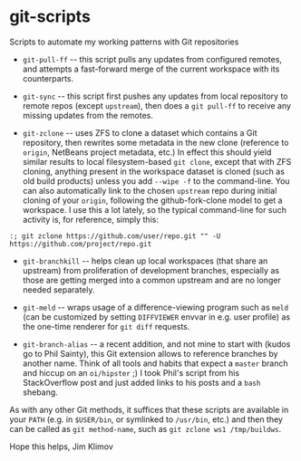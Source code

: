 # git-scripts
Scripts to automate my working patterns with Git repositories

* `git-pull-ff` -- this script pulls any updates from configured remotes, and
attempts a fast-forward merge of the current workspace with its counterparts.

* `git-sync` -- this script first pushes any updates from local repository to
remote repos (except `upstream`), then does a `git pull-ff` to receive any
missing updates from the remotes.

* `git-zclone` -- uses ZFS to clone a dataset which contains a Git repository,
then rewrites some metadata in the new clone (reference to `origin`, NetBeans
project metadata, etc.) In effect this should yield similar results to local
filesystem-based `git clone`, except that with ZFS cloning, anything present
in the workspace dataset is cloned (such as old build products) unless you
add `--wipe -f` to the command-line. You can also automatically link to the
chosen `upstream` repo during initial cloning of your `origin`, following the
github-fork-clone model to get a workspace. I use this a lot lately, so the
typical command-line for such activity is, for reference, simply this:
````
:; git zclone https://github.com/user/repo.git "" -U https://github.com/project/repo.git
````

* `git-branchkill` -- helps clean up local workspaces (that share an upstream)
from proliferation of development branches, especially as those are getting
merged into a common upstream and are no longer needed separately.

* `git-meld` -- wraps usage of a difference-viewing program such as `meld`
(can be customized by setting `DIFFVIEWER` envvar in e.g. user profile) as
the one-time renderer for `git diff` requests.

* `git-branch-alias` -- a recent addition, and not mine to start with (kudos
go to Phil Sainty), this Git extension allows to reference branches by another
name. Think of all tools and habits that expect a `master` branch and hiccup
on an `oi/hipster` ;) I took Phil's script from his StackOverflow post and
just added links to his posts and a `bash` shebang.

As with any other Git methods, it suffices that these scripts are available in
your `PATH` (e.g. in `$USER/bin`, or symlinked to `/usr/bin`, etc.) and then
they can be called as `git method-name`, such as `git zclone ws1 /tmp/buildws`.

Hope this helps,
Jim Klimov
